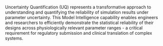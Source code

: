 Uncertainty Quantification (UQ) represents a transformative approach to understanding and quantifying the reliability of simulation results under parameter uncertainty. This Model Intelligence capability enables engineers and researchers to efficiently demonstrate the statistical reliability of their designs across physiologically relevant parameter ranges - a critical requirement for regulatory submission and clinical translation of complex systems.

